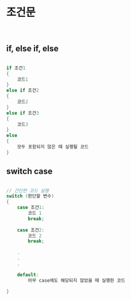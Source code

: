 # 조건문

<br>

## if, else if, else

```c

if 조건1
{
    코드1
}
else if 조건2
{
    코드2
}
else if 조건3
{
    코드3
}
else
{
    모두 포함되지 않은 때 실행될 코드
}


```

## switch case

```c

// 간단한 코드 실행 
switch (판단할 변수)
{
    case 조건1:
        코드 1
        break;
    
    case 조건2:
        코드 2
        break;
    
    .
    .
    .

    default:
        아무 case에도 해당되지 않았을 때 실행한 코드

}



```
